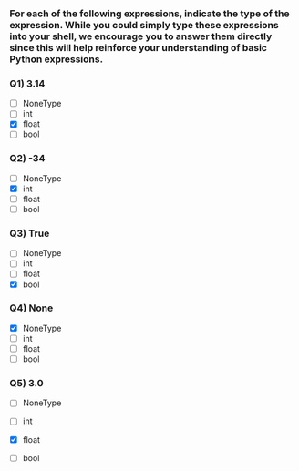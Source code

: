 ### For each of the following expressions, indicate the type of the expression. While you could simply type these expressions into your shell, we encourage you to answer them directly since this will help reinforce your understanding of basic Python expressions.

### Q1) 3.14
- [ ] NoneType
- [ ] int
- [x] float
- [ ] bool

### Q2) -34
- [ ] NoneType
- [x] int
- [ ] float
- [ ] bool

### Q3) True
- [ ] NoneType
- [ ] int
- [ ] float
- [x] bool

### Q4) None
- [x] NoneType
- [ ] int
- [ ] float
- [ ] bool

### Q5) 3.0
- [ ] NoneType
- [ ] int
- [x] float
- [ ] bool

